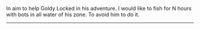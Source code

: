 In aim to help Goldy Locked in his adventure.
I would like to fish for N hours with bots in all water of his zone.
To avoid him to do it. 

------------------------


